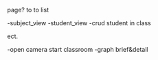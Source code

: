 page? to to list

-subject_view
-student_view
-crud student in class

ect.

-open camera start classroom
-graph brief&detail
